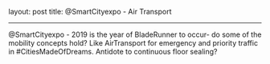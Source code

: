 layout: post
title: @SmartCityexpo - Air Transport

---

@SmartCityexpo - 2019 is the year of BladeRunner to occur- do some of the mobility concepts hold? Like AirTransport for emergency and priority traffic in #CitiesMadeOfDreams. Antidote to continuous floor sealing?  
